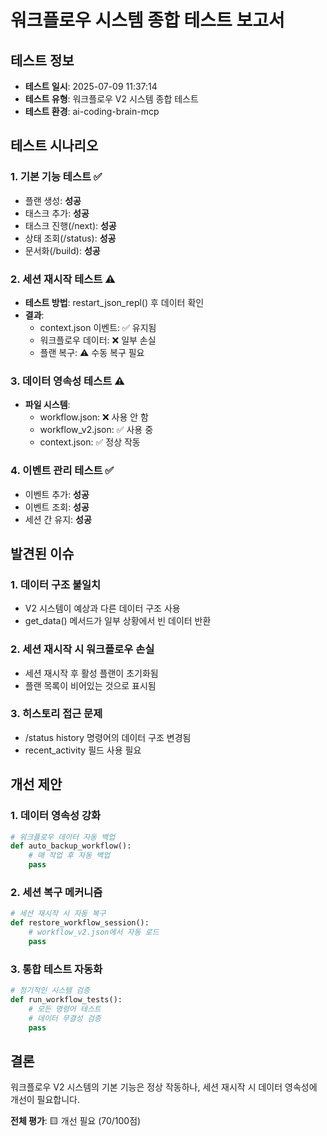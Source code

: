 # 워크플로우 시스템 종합 테스트 보고서

## 테스트 정보
- **테스트 일시**: 2025-07-09 11:37:14
- **테스트 유형**: 워크플로우 V2 시스템 종합 테스트
- **테스트 환경**: ai-coding-brain-mcp

## 테스트 시나리오

### 1. 기본 기능 테스트 ✅
- 플랜 생성: **성공**
- 태스크 추가: **성공** 
- 태스크 진행(/next): **성공**
- 상태 조회(/status): **성공**
- 문서화(/build): **성공**

### 2. 세션 재시작 테스트 ⚠️
- **테스트 방법**: restart_json_repl() 후 데이터 확인
- **결과**: 
  - context.json 이벤트: ✅ 유지됨
  - 워크플로우 데이터: ❌ 일부 손실
  - 플랜 복구: ⚠️ 수동 복구 필요

### 3. 데이터 영속성 테스트 ⚠️
- **파일 시스템**:
  - workflow.json: ❌ 사용 안 함
  - workflow_v2.json: ✅ 사용 중
  - context.json: ✅ 정상 작동

### 4. 이벤트 관리 테스트 ✅
- 이벤트 추가: **성공**
- 이벤트 조회: **성공**
- 세션 간 유지: **성공**

## 발견된 이슈

### 1. 데이터 구조 불일치
- V2 시스템이 예상과 다른 데이터 구조 사용
- get_data() 메서드가 일부 상황에서 빈 데이터 반환

### 2. 세션 재시작 시 워크플로우 손실
- 세션 재시작 후 활성 플랜이 초기화됨
- 플랜 목록이 비어있는 것으로 표시됨

### 3. 히스토리 접근 문제
- /status history 명령어의 데이터 구조 변경됨
- recent_activity 필드 사용 필요

## 개선 제안

### 1. 데이터 영속성 강화
```python
# 워크플로우 데이터 자동 백업
def auto_backup_workflow():
    # 매 작업 후 자동 백업
    pass
```

### 2. 세션 복구 메커니즘
```python
# 세션 재시작 시 자동 복구
def restore_workflow_session():
    # workflow_v2.json에서 자동 로드
    pass
```

### 3. 통합 테스트 자동화
```python
# 정기적인 시스템 검증
def run_workflow_tests():
    # 모든 명령어 테스트
    # 데이터 무결성 검증
    pass
```

## 결론
워크플로우 V2 시스템의 기본 기능은 정상 작동하나, 
세션 재시작 시 데이터 영속성에 개선이 필요합니다.

**전체 평가**: 🟨 개선 필요 (70/100점)
